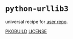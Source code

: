 # `python-urllib3`

universal recipe for [user repo](../themartiancompany/ur).

[PKGBUILD](PKGBUILD)
[LICENSE](COPYING)
